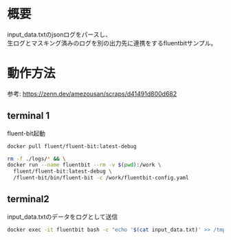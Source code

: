 # 概要
input_data.txtのjsonログをパースし、  
生ログとマスキング済みのログを別の出力先に連携をするfluentbitサンプル。

# 動作方法
参考: https://zenn.dev/amezousan/scraps/d41491d800d682

## terminal 1
fluent-bit起動

``` sh
docker pull fluent/fluent-bit:latest-debug

rm -f ./logs/* && \
docker run --name fluentbit --rm -v $(pwd):/work \
  fluent/fluent-bit:latest-debug \
  /fluent-bit/bin/fluent-bit -c /work/fluentbit-config.yaml
```

## terminal2
input_data.txtのデータをログとして送信

``` sh
docker exec -it fluentbit bash -c "echo '$(cat input_data.txt)' >> /tmp/test"
```
